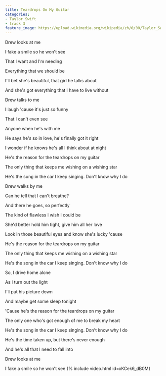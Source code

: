 ```yaml
---
title: Teardrops On My Guitar
categories:
- Taylor Swift
- track 3
feature_image: https://upload.wikimedia.org/wikipedia/zh/0/00/Taylor_Swift_album.jpg
--- 
```

Drew looks at me

I fake a smile so he won't see

That I want and I'm needing

Everything that we should be

I'll bet she's beautiful, that girl he talks about

And she's got everything that I have to live without

Drew talks to me

I laugh 'cause it's just so funny

That I can't even see

Anyone when he's with me

He says he's so in love, he's finally got it right

I wonder if he knows he's all I think about at night

He's the reason for the teardrops on my guitar

The only thing that keeps me wishing on a wishing star

He's the song in the car I keep singing. Don't know why I do

Drew walks by me

Can he tell that I can't breathe?

And there he goes, so perfectly

The kind of flawless I wish I could be

She'd better hold him tight, give him all her love

Look in those beautiful eyes and know she's lucky 'cause

He's the reason for the teardrops on my guitar

The only thing that keeps me wishing on a wishing star

He's the song in the car I keep singing. Don't know why I do

So, I drive home alone

As I turn out the light

I'll put his picture down

And maybe get some sleep tonight

'Cause he's the reason for the teardrops on my guitar

The only one who's got enough of me to break my heart

He's the song in the car I keep singing. Don't know why I do

He's the time taken up, but there's never enough

And he's all that I need to fall into

Drew looks at me

I fake a smile so he won't see
{% include video.html id=xKCek6_dB0M}